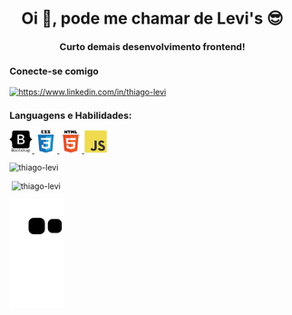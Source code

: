 <h1 align="center">Oi 👋, pode me chamar de Levi's 😎 </h1>
<h3 align="center">Curto demais desenvolvimento frontend!</h3>

<h3 align="left">Conecte-se comigo </h3>
<p align="left">
<a href="https://linkedin.com/in/https://www.linkedin.com/in/thiago-levi" target="blank"><img align="center" src="https://raw.githubusercontent.com/rahuldkjain/github-profile-readme-generator/master/src/images/icons/Social/linked-in-alt.svg" alt="https://www.linkedin.com/in/thiago-levi" height="30" width="40" /></a>
</p>
<h3 align="left">Languagens e Habilidades:</h3>

<p align="left"> <a href="https://getbootstrap.com" target="_blank" rel="noreferrer"> 
 <img src="https://raw.githubusercontent.com/devicons/devicon/master/icons/bootstrap/bootstrap-plain-wordmark.svg" alt="bootstrap" width="40" height="40"/> </a> <a href="https://www.w3schools.com/css/" target="_blank" rel="noreferrer"> <img src="https://raw.githubusercontent.com/devicons/devicon/master/icons/css3/css3-original-wordmark.svg" alt="css3" width="40" height="40"/> </a> <a href="https://www.w3.org/html/" target="_blank" rel="noreferrer"> <img src="https://raw.githubusercontent.com/devicons/devicon/master/icons/html5/html5-original-wordmark.svg" alt="html5" width="40" height="40"/> </a> <a href="https://developer.mozilla.org/en-US/docs/Web/JavaScript" target="_blank" rel="noreferrer"> <img src="https://raw.githubusercontent.com/devicons/devicon/master/icons/javascript/javascript-original.svg" alt="javascript" width="40" height="40"/> </a> </p>

<p><img align="left" src="https://github-readme-stats.vercel.app/api/top-langs?username=thiago-levi&show_icons=true&locale=en&layout=compact&theme=dracula" alt="thiago-levi" /></p>
</br>
<p>&nbsp;<img align="center" src="https://github-readme-stats.vercel.app/api?username=thiago-levi&show_icons=true&locale=en&theme=dracula" alt="thiago-levi" /></p>


  ![Snake animation](https://github.com/Thiago-Levi/Thiago-Levi/blob/output/github-contribution-grid-snake.svg)
